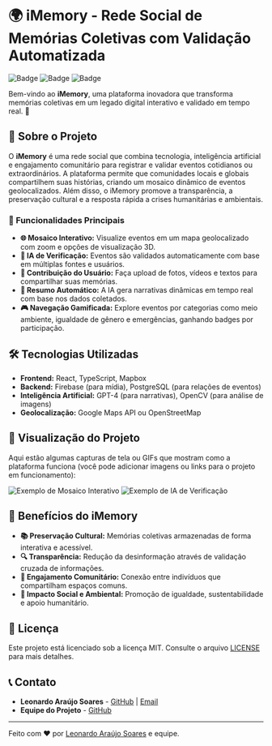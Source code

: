 # 🌍 iMemory - Rede Social de Memórias Coletivas com Validação Automatizada

![Badge](https://img.shields.io/badge/Status-Em%20Desenvolvimento-yellow)
![Badge](https://img.shields.io/badge/Tecnologias-React%2C%20TypeScript%2C%20Firebase%2C%20PostgreSQL-blue)
![Badge](https://img.shields.io/badge/Licença-MIT-green)

Bem-vindo ao **iMemory**, uma plataforma inovadora que transforma memórias coletivas em um legado digital interativo e validado em tempo real. 🌟

## 🚀 Sobre o Projeto

O **iMemory** é uma rede social que combina tecnologia, inteligência artificial e engajamento comunitário para registrar e validar eventos cotidianos ou extraordinários. A plataforma permite que comunidades locais e globais compartilhem suas histórias, criando um mosaico dinâmico de eventos geolocalizados. Além disso, o iMemory promove a transparência, a preservação cultural e a resposta rápida a crises humanitárias e ambientais.

### 🌟 Funcionalidades Principais

- **🌐 Mosaico Interativo:** Visualize eventos em um mapa geolocalizado com zoom e opções de visualização 3D.
- **🤖 IA de Verificação:** Eventos são validados automaticamente com base em múltiplas fontes e usuários.
- **📸 Contribuição do Usuário:** Faça upload de fotos, vídeos e textos para compartilhar suas memórias.
- **📝 Resumo Automático:** A IA gera narrativas dinâmicas em tempo real com base nos dados coletados.
- **🎮 Navegação Gamificada:** Explore eventos por categorias como meio ambiente, igualdade de gênero e emergências, ganhando badges por participação.

## 🛠️ Tecnologias Utilizadas

- **Frontend:** React, TypeScript, Mapbox
- **Backend:** Firebase (para mídia), PostgreSQL (para relações de eventos)
- **Inteligência Artificial:** GPT-4 (para narrativas), OpenCV (para análise de imagens)
- **Geolocalização:** Google Maps API ou OpenStreetMap

## 🎨 Visualização do Projeto

Aqui estão algumas capturas de tela ou GIFs que mostram como a plataforma funciona (você pode adicionar imagens ou links para o projeto em funcionamento):

![Exemplo de Mosaico Interativo](https://via.placeholder.com/800x400.png?text=Mosaico+Interativo)
![Exemplo de IA de Verificação](https://via.placeholder.com/800x400.png?text=IA+de+Verificação)

## 🌟 Benefícios do iMemory

- **📚 Preservação Cultural:** Memórias coletivas armazenadas de forma interativa e acessível.
- **🔍 Transparência:** Redução da desinformação através de validação cruzada de informações.
- **🤝 Engajamento Comunitário:** Conexão entre indivíduos que compartilham espaços comuns.
- **🌱 Impacto Social e Ambiental:** Promoção de igualdade, sustentabilidade e apoio humanitário.

## 📜 Licença

Este projeto está licenciado sob a licença MIT. Consulte o arquivo [LICENSE](LICENSE) para mais detalhes.

## 📞 Contato

- **Leonardo Araújo Soares** - [GitHub](https://github.com/leodigory) | [Email](01leonardoaraujo@gmail.com)
- **Equipe do Projeto** - [GitHub](https://github.com/leodigory/imemory)

---

Feito com ❤️ por [Leonardo Araújo Soares](https://github.com/leodigory) e equipe.
